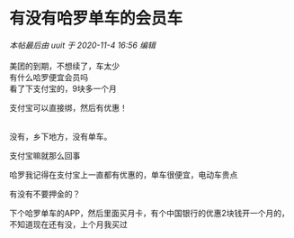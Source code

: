 # 有没有哈罗单车的会员车


<i class="pstatus"> 本帖最后由 uuit 于 2020-11-4 16:56 编辑 </i><br />
<br />
美团的到期，不想续了，车太少<br />
有什么哈罗便宜会员吗<br />
看了下支付宝的，9块多一个月

支付宝可以直接绑，然后有优惠！<br />
<br />
<img src="static/image/smiley/default/lol.gif" smilieid="12" border="0" alt="" /><img src="static/image/smiley/default/lol.gif" smilieid="12" border="0" alt="" /><img src="static/image/smiley/default/lol.gif" smilieid="12" border="0" alt="" />

没有，乡下地方，没有单车。

支付宝嘛就那么回事<img id="aimg_ricyA" onclick="zoom(this, this.src, 0, 0, 0)" class="zoom" src="https://cdn.jsdelivr.net/gh/hishis/forum-master/public/images/patch.gif" onmouseover="img_onmouseoverfunc(this)" onload="thumbImg(this)" border="0" alt="" />

哈罗我记得在支付宝上一直都有优惠的，单车很便宜，电动车贵点

有没有不要押金的？

下个哈罗单车的APP，然后里面买月卡，有个中国银行的优惠2块钱开一个月的，不知道现在还有没，上个月我买过
